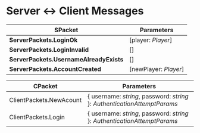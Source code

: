 # Server <-> Client Messages

| SPacket | Parameters |
|----|----|
| **ServerPackets.LoginOk** | [player: *Player*] |
| **ServerPackets.LoginInvalid** | [] |
| **ServerPackets.UsernameAlreadyExists**  | [] |
| **ServerPackets.AccountCreated** | [newPlayer: *Player*] | 

| CPacket | Parameters|
| --- | ---|
| ClientPackets.NewAcount | { username: *string*, password: *string* }: *AuthenticationAttemptParams* |
| ClientPackets.Login | { username: *string*, password: *string* }: *AuthenticationAttemptParams* |